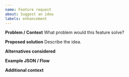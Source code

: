 ```yaml
---
name: Feature request
about: Suggest an idea
labels: enhancement
---
```


**Problem / Context**
What problem would this feature solve?

**Proposed solution**
Describe the idea.

**Alternatives considered**

**Example JSON / Flow**

**Additional context**
